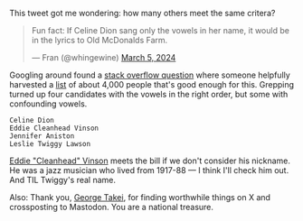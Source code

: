 <!--
.. title: Old McDonald Celebrities
.. slug: old-mcdonald
.. date: 2024-03-10 18:00:00 UTC-07:00
.. tags: 
.. category: 
.. link: 
.. description: 
.. type: text
-->

This tweet got me wondering: how many others meet the same critera?

<blockquote class="twitter-tweet"><p lang="en" dir="ltr">Fun fact: If Celine Dion sang only the vowels in her name, it would be in the lyrics to Old McDonalds Farm.</p>&mdash; Fran (@whingewine) <a href="https://twitter.com/whingewine/status/1764970794625515667?ref_src=twsrc%5Etfw">March 5, 2024</a></blockquote> <script async src="https://platform.twitter.com/widgets.js" charset="utf-8"></script>

Googling around found a [stack overflow question][s] where someone
helpfully harvested a [list][l] of about 4,000 people that's good
enough for this. Grepping turned up four candidates with the vowels
in the right order, but some with confounding vowels.

```
Celine Dion
Eddie Cleanhead Vinson
Jennifer Aniston
Leslie Twiggy Lawson
```

[Eddie "Cleanhead" Vinson][e] meets the bill if we don't consider
his nickname. He was a jazz musician who lived from 1917-88 &mdash;
I think I'll check him out. And TIL Twiggy's real name.

Also: Thank you, [George Takei][gt], for finding worthwhile things
on X and crossposting to Mastodon. You are a national treasure.

[s]: https://opendata.stackexchange.com/questions/1577/famous-people-dataset
[l]: https://artofmemory.com/files/forum/947/initials.txt?_ga=2.42526565.1147344043.1569555157-1984831696.1569555157
[e]: https://en.wikipedia.org/wiki/Eddie_Vinson
[gt]: https://hachyderm.io/@georgetakei@universeodon.com
